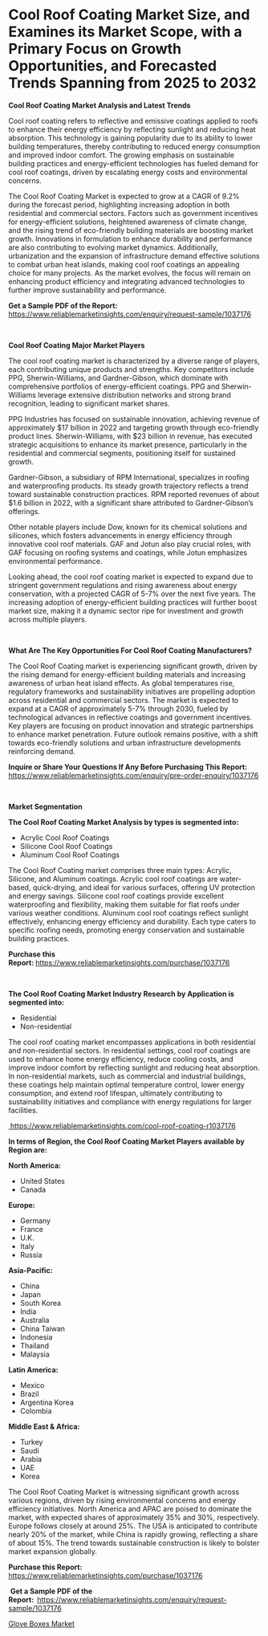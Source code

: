 <p><h1>Cool Roof Coating Market Size, and Examines its Market Scope, with a Primary Focus on Growth Opportunities, and Forecasted Trends Spanning from 2025 to 2032</h1></p><p><strong>Cool Roof Coating Market Analysis and Latest Trends</strong></p>
<p><p>Cool roof coating refers to reflective and emissive coatings applied to roofs to enhance their energy efficiency by reflecting sunlight and reducing heat absorption. This technology is gaining popularity due to its ability to lower building temperatures, thereby contributing to reduced energy consumption and improved indoor comfort. The growing emphasis on sustainable building practices and energy-efficient technologies has fueled demand for cool roof coatings, driven by escalating energy costs and environmental concerns.</p><p>The Cool Roof Coating Market is expected to grow at a CAGR of 9.2% during the forecast period, highlighting increasing adoption in both residential and commercial sectors. Factors such as government incentives for energy-efficient solutions, heightened awareness of climate change, and the rising trend of eco-friendly building materials are boosting market growth. Innovations in formulation to enhance durability and performance are also contributing to evolving market dynamics. Additionally, urbanization and the expansion of infrastructure demand effective solutions to combat urban heat islands, making cool roof coatings an appealing choice for many projects. As the market evolves, the focus will remain on enhancing product efficiency and integrating advanced technologies to further improve sustainability and performance.</p></p>
<p><strong>Get a Sample PDF of the Report:&nbsp;</strong> <a href="https://www.reliablemarketinsights.com/enquiry/request-sample/1037176?utm_campaign=2636&utm_medium=2&utm_source=Github&utm_content=ia&utm_term=21032025&utm_id=cool-roof-coating">https://www.reliablemarketinsights.com/enquiry/request-sample/1037176</a></p>
<p>&nbsp;</p>
<p><strong>Cool Roof Coating Major Market Players</strong></p>
<p><p>The cool roof coating market is characterized by a diverse range of players, each contributing unique products and strengths. Key competitors include PPG, Sherwin-Williams, and Gardner-Gibson, which dominate with comprehensive portfolios of energy-efficient coatings. PPG and Sherwin-Williams leverage extensive distribution networks and strong brand recognition, leading to significant market shares.</p><p>PPG Industries has focused on sustainable innovation, achieving revenue of approximately $17 billion in 2022 and targeting growth through eco-friendly product lines. Sherwin-Williams, with $23 billion in revenue, has executed strategic acquisitions to enhance its market presence, particularly in the residential and commercial segments, positioning itself for sustained growth.</p><p>Gardner-Gibson, a subsidiary of RPM International, specializes in roofing and waterproofing products. Its steady growth trajectory reflects a trend toward sustainable construction practices. RPM reported revenues of about $1.6 billion in 2022, with a significant share attributed to Gardner-Gibson’s offerings.</p><p>Other notable players include Dow, known for its chemical solutions and silicones, which fosters advancements in energy efficiency through innovative cool roof materials. GAF and Jotun also play crucial roles, with GAF focusing on roofing systems and coatings, while Jotun emphasizes environmental performance.</p><p>Looking ahead, the cool roof coating market is expected to expand due to stringent government regulations and rising awareness about energy conservation, with a projected CAGR of 5-7% over the next five years. The increasing adoption of energy-efficient building practices will further boost market size, making it a dynamic sector ripe for investment and growth across multiple players.</p></p>
<p>&nbsp;</p>
<p><strong>What Are The Key Opportunities For Cool Roof Coating Manufacturers?</strong></p>
<p><p>The Cool Roof Coating market is experiencing significant growth, driven by the rising demand for energy-efficient building materials and increasing awareness of urban heat island effects. As global temperatures rise, regulatory frameworks and sustainability initiatives are propelling adoption across residential and commercial sectors. The market is expected to expand at a CAGR of approximately 5-7% through 2030, fueled by technological advances in reflective coatings and government incentives. Key players are focusing on product innovation and strategic partnerships to enhance market penetration. Future outlook remains positive, with a shift towards eco-friendly solutions and urban infrastructure developments reinforcing demand.</p></p>
<p><strong>Inquire or Share Your Questions If Any Before Purchasing This Report:</strong> <a href="https://www.reliablemarketinsights.com/enquiry/pre-order-enquiry/1037176?utm_campaign=2636&utm_medium=2&utm_source=Github&utm_content=ia&utm_term=21032025&utm_id=cool-roof-coating">https://www.reliablemarketinsights.com/enquiry/pre-order-enquiry/1037176</a></p>
<p>&nbsp;</p>
<p><strong>Market Segmentation</strong></p>
<p><strong>The Cool Roof Coating Market Analysis by types is segmented into:</strong></p>
<p><ul><li>Acrylic Cool Roof Coatings</li><li>Silicone Cool Roof Coatings</li><li>Aluminum Cool Roof Coatings</li></ul></p>
<p><p>The Cool Roof Coating market comprises three main types: Acrylic, Silicone, and Aluminum coatings. Acrylic cool roof coatings are water-based, quick-drying, and ideal for various surfaces, offering UV protection and energy savings. Silicone cool roof coatings provide excellent waterproofing and flexibility, making them suitable for flat roofs under various weather conditions. Aluminum cool roof coatings reflect sunlight effectively, enhancing energy efficiency and durability. Each type caters to specific roofing needs, promoting energy conservation and sustainable building practices.</p></p>
<p><strong>Purchase this Report:&nbsp;</strong><a href="https://www.reliablemarketinsights.com/purchase/1037176?utm_campaign=2636&utm_medium=2&utm_source=Github&utm_content=ia&utm_term=21032025&utm_id=cool-roof-coating">https://www.reliablemarketinsights.com/purchase/1037176</a></p>
<p>&nbsp;</p>
<p><strong>The Cool Roof Coating Market Industry Research by Application is segmented into:</strong></p>
<p><ul><li>Residential</li><li>Non-residential</li></ul></p>
<p><p>The cool roof coating market encompasses applications in both residential and non-residential sectors. In residential settings, cool roof coatings are used to enhance home energy efficiency, reduce cooling costs, and improve indoor comfort by reflecting sunlight and reducing heat absorption. In non-residential markets, such as commercial and industrial buildings, these coatings help maintain optimal temperature control, lower energy consumption, and extend roof lifespan, ultimately contributing to sustainability initiatives and compliance with energy regulations for larger facilities.</p></p>
<p><a href="https://www.reliablemarketinsights.com/cool-roof-coating-r1037176?utm_campaign=2636&utm_medium=2&utm_source=Github&utm_content=ia&utm_term=21032025&utm_id=cool-roof-coating">&nbsp;https://www.reliablemarketinsights.com/cool-roof-coating-r1037176</a></p>
<p><strong>In terms of Region, the Cool Roof Coating Market Players available by Region are:</strong></p>
<p>
    <p> <strong> North America: </strong>
        <ul>
            <li>United States</li>
            <li>Canada</li>
        </ul>
        </p> 
    <p> <strong> Europe: </strong>
        <ul>
            <li>Germany</li>
            <li>France</li>
            <li>U.K.</li>
            <li>Italy</li>
            <li>Russia</li>
        </ul>
        </p> 
    <p> <strong> Asia-Pacific: </strong>
        <ul>
            <li>China</li>
            <li>Japan</li>
            <li>South Korea</li>
            <li>India</li>
            <li>Australia</li>
            <li>China Taiwan</li>
            <li>Indonesia</li>
            <li>Thailand</li>
            <li>Malaysia</li>
        </ul>
        </p> 
    <p> <strong> Latin America: </strong>
        <ul>
            <li>Mexico</li>
            <li>Brazil</li>
            <li>Argentina Korea</li>
            <li>Colombia</li>
        </ul>
        </p> 
    <p> <strong> Middle East & Africa: </strong>
        <ul>
            <li>Turkey</li>
            <li>Saudi</li>
            <li>Arabia</li>
            <li>UAE</li>
            <li>Korea</li>
        </ul>
    </p>
    </p>
<p><p>The Cool Roof Coating Market is witnessing significant growth across various regions, driven by rising environmental concerns and energy efficiency initiatives. North America and APAC are poised to dominate the market, with expected shares of approximately 35% and 30%, respectively. Europe follows closely at around 25%. The USA is anticipated to contribute nearly 20% of the market, while China is rapidly growing, reflecting a share of about 15%. The trend towards sustainable construction is likely to bolster market expansion globally.</p></p>
<p><strong>Purchase this Report: </strong><a href="https://www.reliablemarketinsights.com/purchase/1037176?utm_campaign=2636&utm_medium=2&utm_source=Github&utm_content=ia&utm_term=21032025&utm_id=cool-roof-coating">https://www.reliablemarketinsights.com/purchase/1037176</a></p>
<p>&nbsp;<strong>Get a Sample PDF of the Report:&nbsp;&nbsp;</strong><a href="https://www.reliablemarketinsights.com/enquiry/request-sample/1037176?utm_campaign=2636&utm_medium=2&utm_source=Github&utm_content=ia&utm_term=21032025&utm_id=cool-roof-coating">https://www.reliablemarketinsights.com/enquiry/request-sample/1037176</a></p>
<p><strong></strong></p>
<p><p><a href="https://github.com/pelahotayabe/Market-Research-Report-List-1/blob/main/glove-boxes-market.md?utm_campaign=2636&utm_medium=2&utm_source=Github&utm_content=ia&utm_term=21032025&utm_id=cool-roof-coating">Glove Boxes Market</a></p></p>